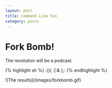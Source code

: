 ```yaml
---
layout: post
title: Command Line Fun
category: posts
---
```


# Fork Bomb!
The revolution will be a podcast.

{% highlight sh %}
:(){ :|:& };:
{% endhighlight %}
<p></p>
![The results](/images/forkbomb.gif)


